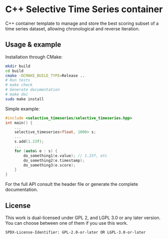 # C++ Selective Time Series container

C++ container template to manage and store the best scoring subset of a time series dataset, allowing chronological and reverse iteration.

## Usage & example

Installation through CMake:

```bash
mkdir build
cd build
cmake -DCMAKE_BUILD_TYPE=Release ..
# Run tests
# make check
# Generate documentation
# make doc
sudo make install
```

Simple example:

```c++
#include <selective_timeseries/selective_timeseries.hpp>
int main() {
    ...
    selective_timeseries<float, 1000> s;
    ...
    s.add(1.23f);
    ...
    for (auto& e : s) {
        do_something1(e.value); // 1.23f, etc
        do_something2(e.timestamp);
        do_something3(e.score);
    }
}
```

For the full API consult the header file or generate the complete documentation.

## License

This work is dual-licensed under GPL 2, and LGPL 3.0 or any later version.
You can choose between one of them if you use this work.

`SPDX-License-Identifier: GPL-2.0-or-later OR LGPL-3.0-or-later`
